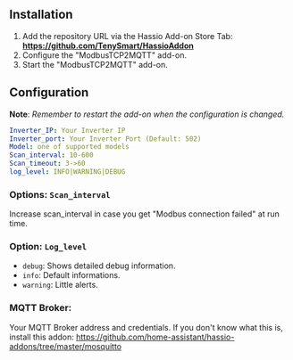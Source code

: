 ## Installation

1. Add the repository URL via the Hassio Add-on Store Tab: **https://github.com/TenySmart/HassioAddon**
2. Configure the "ModbusTCP2MQTT" add-on.
3. Start the "ModbusTCP2MQTT" add-on.

## Configuration

**Note**: _Remember to restart the add-on when the configuration is changed._

```yaml
Inverter_IP: Your Inverter IP
Inverter_port: Your Inverter Port (Default: 502)
Model: one of supported models
Scan_interval: 10-600
Scan_timeout: 3->60
log_level: INFO|WARNING|DEBUG
```

### Options: `Scan_interval` 
Increase scan_interval in case you get "Modbus connection failed" at run time.

### Option: `Log_level`

- `debug`: Shows detailed debug information.
- `info`: Default informations.
- `warning`: Little alerts.

### MQTT Broker:
Your MQTT Broker address and credentials. If you don't know what this is, install this addon:
https://github.com/home-assistant/hassio-addons/tree/master/mosquitto


